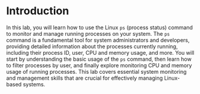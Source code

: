 # Introduction

In this lab, you will learn how to use the Linux `ps` (process status) command to monitor and manage running processes on your system. The `ps` command is a fundamental tool for system administrators and developers, providing detailed information about the processes currently running, including their process ID, user, CPU and memory usage, and more. You will start by understanding the basic usage of the `ps` command, then learn how to filter processes by user, and finally explore monitoring CPU and memory usage of running processes. This lab covers essential system monitoring and management skills that are crucial for effectively managing Linux-based systems.
